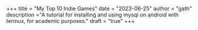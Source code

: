 +++
title = "My Top 10 Indie Games" 
date = "2023-06-25"
author = "gath"
description ="A tutorial for installing and using mysql on android with termux, for academic purposes."
draft = "true"
+++